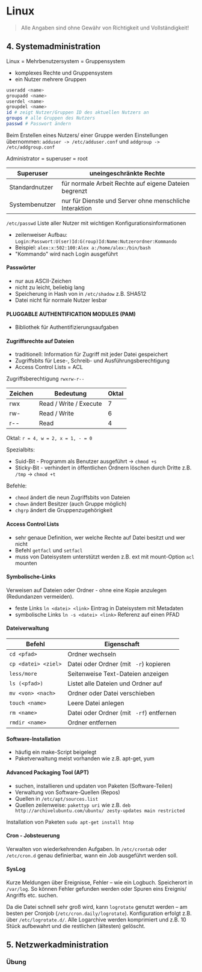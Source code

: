 # Linux

> Alle Angaben sind ohne Gewähr von Richtigkeit und Vollständigkeit!

## 4. Systemadministration

Linux = Mehrbenutzersystem = Gruppensystem
- komplexes Rechte und Gruppensystem
- ein Nutzer mehrere Gruppen

```bash
useradd <name>
groupadd <name>
userdel <name>
groupdel <name>
id # zeigt Nutzer/Gruppen ID des aktuellen Nutzers an
groups # alle Gruppen des Nutzers
passwd # Passwort ändern
```

Beim Erstellen eines Nutzers/ einer Gruppe werden Einstellungen übernommen: `adduser -> /etc/adduser.conf` und `addgroup -> /etc/addgroup.conf`

Administrator = superuser = root

| Superuser | uneingeschränkte Rechte |
|----------------|---------------------------------------------------------|
| Standardnutzer | für normale Arbeit Rechte auf eigene Dateien begrenzt |
| Systembenutzer | nur für Dienste und Server ohne menschliche Interaktion |

`/etc/passwd` Liste aller Nutzer mit wichtigen Konfigurationsinformationen
- zeilenweiser Aufbau: `Login:Passwort:U(ser)Id:G(roup)Id:Name:Nutzerordner:Kommando`
- Beispiel: `alex:x:502:100:Alex a:/home/alex:/bin/bash`
- "Kommando" wird nach Login ausgeführt
 
 #### Passwörter
- nur aus ASCII-Zeichen
- nicht zu leicht, beliebig lang
- Speicherung in Hash von in `/etc/shadow` z.B. SHA512
- Datei nicht für normale Nutzer lesbar

#### PLUGGABLE AUTHENTIFICATION MODULES (PAM)
- Bibliothek für Authentifizierungsaufgaben

#### Zugriffsrechte auf Dateien
- traditionell: Information für Zugriff mit jeder Datei gespeichert
- Zugriffsbits für Lese-, Schreib- und Ausführungsberechtigung
- Access Control Lists = ACL

Zugriffsberechtigung `rwxrw-r--`

| Zeichen | Bedeutung | Oktal |
|---------|------------------------|-------|
| rwx | Read / Write / Execute | 7 |
| rw- | Read / Write | 6 |
| r-- | Read | 4 |

Oktal: `r = 4, w = 2, x = 1, - = 0`

Spezialbits:
- Suid-Bit - Programm als Benutzer ausgeführt -> `chmod +s`
- Sticky-Bit - verhindert in öffentlichen Ordnern löschen durch Dritte z.B. `/tmp` -> `chmod +t`

Befehle:
- `chmod` ändert die neun Zugriffsbits von Dateien
- `chown` ändert Besitzer (auch Gruppe möglich)
- `chgrp` ändert die Gruppenzugehörigkeit

#### Access Control Lists
- sehr genaue Definition, wer welche Rechte auf Datei besitzt und wer nicht
- Befehl `getfacl` und `setfacl`
- muss von Dateisystem unterstützt werden z.B. ext mit mount-Option `acl` mounten

#### Symbolische-Links
Verweisen auf Dateien oder Ordner - ohne eine Kopie anzulegen (Redundanzen vermeiden).

- feste Links `ln <datei> <link>` Eintrag in Dateisystem mit Metadaten
- symbolische Links `ln -s <datei> <link>` Referenz auf einen PFAD

#### Dateiverwaltung

| Befehl | Eigenschaft |
|-------------------|-------------|
| `cd <pfad>` | Ordner wechseln |
| `cp <datei> <ziel>`| Datei oder Ordner (mit ` -r`) kopieren |
| `less/more` | Seitenweise Text-Dateien anzeigen |
| `ls (<pfad>)` | Listet alle Dateien und Ordner auf |
| `mv <von> <nach>` | Ordner oder Datei verschieben |
| `touch <name>` | Leere Datei anlegen |
| `rm <name>` | Datei oder Ordner (mit ` -rf`) entfernen |
| `rmdir <name>` | Ordner entfernen |

#### Software-Installation
- häufig ein make-Script beigelegt
- Paketverwaltung meist vorhanden wie z.B. apt-get, yum

#### Advanced Packaging Tool (APT)
- suchen, installieren und updaten von Paketen (Software-Teilen)
- Verwaltung von Software-Quellen (Repos)
- Quellen in `/etc/apt/sources.list`
- Quellen zeilenweise: `pakettyp uri` wie z.B. `deb http://archivelubuntu.com/ubuntu/ zesty-updates main restricted`

Installation von Paketen `sudo apt-get install htop`

#### Cron - Jobsteuerung

Verwalten von wiederkehrenden Aufgaben. In `/etc/crontab` oder `/etc/cron.d` genau definierbar, wann ein Job ausgeführt werden soll.

#### SysLog

Kurze Meldungen über Ereignisse, Fehler – wie ein Logbuch. Speicherort in `/var/log`. So können Fehler gefunden werden oder Spuren eins Ereignis/ Angriffs etc. suchen.

Da die Datei schnell sehr groß wird, kann `logrotate` genutzt werden – am besten per Cronjob (`/etc/cron.daily/logrotate`). Konfiguration erfolgt z.B. über `/etc/logrotate.d/`. Alle Logarchive werden komprimiert und z.B. 10 Stück aufbewahrt und die restlichen (ältesten) gelöscht. 


## 5. Netzwerkadministration

### Übung


